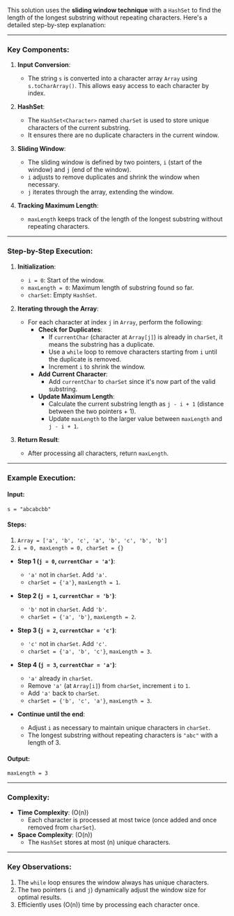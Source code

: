 This solution uses the **sliding window technique** with a `HashSet` to find the length of the longest substring without repeating characters. Here's a detailed step-by-step explanation:

---

### Key Components:
1. **Input Conversion**:
   - The string `s` is converted into a character array `Array` using `s.toCharArray()`. This allows easy access to each character by index.

2. **HashSet**:
   - The `HashSet<Character>` named `charSet` is used to store unique characters of the current substring.
   - It ensures there are no duplicate characters in the current window.

3. **Sliding Window**:
   - The sliding window is defined by two pointers, `i` (start of the window) and `j` (end of the window).
   - `i` adjusts to remove duplicates and shrink the window when necessary.
   - `j` iterates through the array, extending the window.

4. **Tracking Maximum Length**:
   - `maxLength` keeps track of the length of the longest substring without repeating characters.

---

### Step-by-Step Execution:

1. **Initialization**:
   - `i = 0`: Start of the window.
   - `maxLength = 0`: Maximum length of substring found so far.
   - `charSet`: Empty `HashSet`.

2. **Iterating through the Array**:
   - For each character at index `j` in `Array`, perform the following:
     - **Check for Duplicates**:
       - If `currentChar` (character at `Array[j]`) is already in `charSet`, it means the substring has a duplicate.
       - Use a `while` loop to remove characters starting from `i` until the duplicate is removed.
       - Increment `i` to shrink the window.
     - **Add Current Character**:
       - Add `currentChar` to `charSet` since it's now part of the valid substring.
     - **Update Maximum Length**:
       - Calculate the current substring length as `j - i + 1` (distance between the two pointers + 1).
       - Update `maxLength` to the larger value between `maxLength` and `j - i + 1`.

3. **Return Result**:
   - After processing all characters, return `maxLength`.

---

### Example Execution:
#### Input:
`s = "abcabcbb"`

#### Steps:
1. `Array = ['a', 'b', 'c', 'a', 'b', 'c', 'b', 'b']`
2. `i = 0, maxLength = 0, charSet = {}`

- **Step 1 (`j = 0`, `currentChar = 'a'`)**:
  - `'a'` not in `charSet`. Add `'a'`.
  - `charSet = {'a'}`, `maxLength = 1`.

- **Step 2 (`j = 1`, `currentChar = 'b'`)**:
  - `'b'` not in `charSet`. Add `'b'`.
  - `charSet = {'a', 'b'}`, `maxLength = 2`.

- **Step 3 (`j = 2`, `currentChar = 'c'`)**:
  - `'c'` not in `charSet`. Add `'c'`.
  - `charSet = {'a', 'b', 'c'}`, `maxLength = 3`.

- **Step 4 (`j = 3`, `currentChar = 'a'`)**:
  - `'a'` already in `charSet`.
  - Remove `'a'` (at `Array[i]`) from `charSet`, increment `i` to `1`.
  - Add `'a'` back to `charSet`.
  - `charSet = {'b', 'c', 'a'}`, `maxLength = 3`.

- **Continue until the end**:
  - Adjust `i` as necessary to maintain unique characters in `charSet`.
  - The longest substring without repeating characters is `"abc"` with a length of 3.

#### Output:
`maxLength = 3`

---

### Complexity:
- **Time Complexity**: \(O(n)\)
  - Each character is processed at most twice (once added and once removed from `charSet`).
- **Space Complexity**: \(O(n)\)
  - The `HashSet` stores at most \(n\) unique characters.

---

### Key Observations:
1. The `while` loop ensures the window always has unique characters.
2. The two pointers (`i` and `j`) dynamically adjust the window size for optimal results.
3. Efficiently uses \(O(n)\) time by processing each character once.